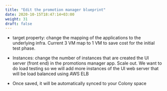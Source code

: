 ```yaml
---
title: "Edit the promotion manager blueprint"
date: 2020-10-15T18:47:14+03:00
weight: 31
draft: false
---
```


* target property: change the mapping of the applications to the underlying infra. Current 3 VM map to 1 VM to save cost for the initial test phase.​

* Instances: change the number of instances that are created the UI server (front end) in the promotions manager app. Scale out. We want to do load testing so we will add more instances of the UI web server that will be load balanced using AWS ELB​

* Once saved, it will be automatically synced to your Colony space